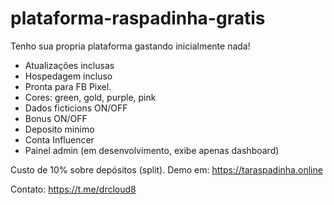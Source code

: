 # plataforma-raspadinha-gratis

Tenho sua propria plataforma gastando inicialmente nada!
- Atualizações inclusas
- Hospedagem incluso
- Pronta para FB Pixel.
- Cores: green, gold, purple, pink
- Dados ficticions ON/OFF
- Bonus ON/OFF
- Deposito minimo
- Conta Influencer
- Painel admin (em desenvolvimento, exibe apenas dashboard)

Custo de 10% sobre depósitos (split).
Demo em: https://taraspadinha.online

Contato: https://t.me/drcloud8
